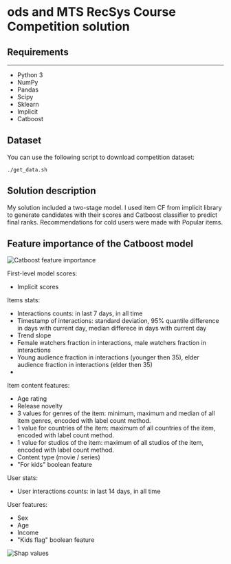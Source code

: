# ods and MTS RecSys Course Competition solution

## Requirements
--------
- Python 3
- NumPy
- Pandas
- Scipy
- Sklearn
- Implicit
- Catboost

## Dataset
You can use the following script to download competition dataset:
```
./get_data.sh
```
## Solution description
My solution included a two-stage model. I used item CF from implicit library to generate candidates with their scores and Catboost classifier to predict final ranks. Recommendations for cold users were made with Popular items.

## Feature importance of the Catboost model
![Catboost feature importance](https://github.com/blondered/ods_MTS_RecSys_Challenge_solution/blob/94aa9527850b738de36f7faf89c5201b6c104845/pics/feature_importance.png)

First-level model scores:
- Implicit scores

Items stats:
- Interactions counts: in last 7 days, in all time
- Timestamp of interactions: standard deviation, 95% quantile difference in days with current day, median differece in days with current day
- Trend slope
- Female watchers fraction in interactions, male watchers fraction in interactions
- Young audience fraction in interactions (younger then 35), elder audience fraction in interactions (elder then 35)
- 
Item content features:
- Age rating
- Release novelty
- 3 values for genres of the item: minimum, maximum and median of all item genres, encoded with label count method.
- 1 value for countries of the item: maximum of all countries of the item, encoded with label count method.
- 1 value for studios of the item: maximum of all studios of the item, encoded with label count method.
- Content type (movie / series)
- "For kids" boolean feature

User stats:
- User interactions counts: in last 14 days, in all time

User features:
- Sex
- Age
- Income
- "Kids flag" boolean feature

![Shap values](https://github.com/blondered/ods_MTS_RecSys_Challenge_solution/blob/94aa9527850b738de36f7faf89c5201b6c104845/pics/shap_values.png)
